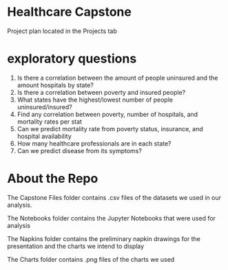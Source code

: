 # Healthcare Capstone
Project plan located in the Projects tab

# exploratory questions
  1. Is there a correlation between the amount of people uninsured and the amount hospitals by state?
  2. Is there a correlation between poverty and insured people?
  3. What states have the highest/lowest number of people uninsured/insured?
  4. Find any correlation between poverty, number of hospitals, and mortality rates per stat
  5. Can we predict mortality rate from poverty status, insurance, and hospital availability
  6. How many healthcare professionals are in each state?
  7. Can we predict disease from its symptoms?

# About the Repo

The Capstone Files folder contains .csv files of the datasets we used in our analysis.

The Notebooks folder contains the Jupyter Notebooks that were used for analysis

The Napkins folder contains the preliminary napkin drawings for the presentation and the charts we intend to display

The Charts folder contains .png files of the charts we used
